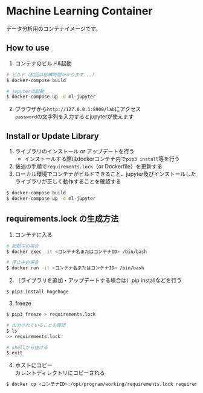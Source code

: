 # Machine Learning Container

データ分析用のコンテナイメージです。

## How to use

1. コンテナのビルド&起動  
```sh
# ビルド（初回は結構時間かかります...）
$ docker-compose build

# jupyterの起動
$ docker-compose up -d ml-jupyter
```

2. ブラウザから`http://127.0.0.1:8900/lab`にアクセス  
`password`の文字列を入力するとjupyterが使えます

## Install or Update Library


1. ライブラリのインストール or アップデートを行う  
    - インストールする際はdockerコンテナ内で`pip3 install`等を行う
2. 後述の手順で`requirements.lock`（or Dockerfile）を更新する  
3. ローカル環境でコンテナがビルドできること、jupyter及びインストールしたライブラリが正しく動作することを確認する  
```sh
$ docker-compose build
$ docker-compose up -d ml-jupyter
```

## requirements.lock の生成方法

1. コンテナに入る  
```sh
# 起動中の場合
$ docker exec -it <コンテナ名またはコンテナID> /bin/bash

# 停止中の場合
$ docker run -it <コンテナ名またはコンテナID> /bin/bash
```

2. （ライブラリを追加・アップデートする場合は）pip installなどを行う  
```sh
$ pip3 install hogehoge
```

3. freeze  
```sh
$ pip3 freeze > requirements.lock

# 出力されていることを確認
$ ls
>> requirements.lock

# shellから抜ける
$ exit
```

4. ホストにコピー  
カレントディレクトリにコピーされる
```sh
$ docker cp <コンテナID>:/opt/program/working/requirements.lock requirements.lock
```

